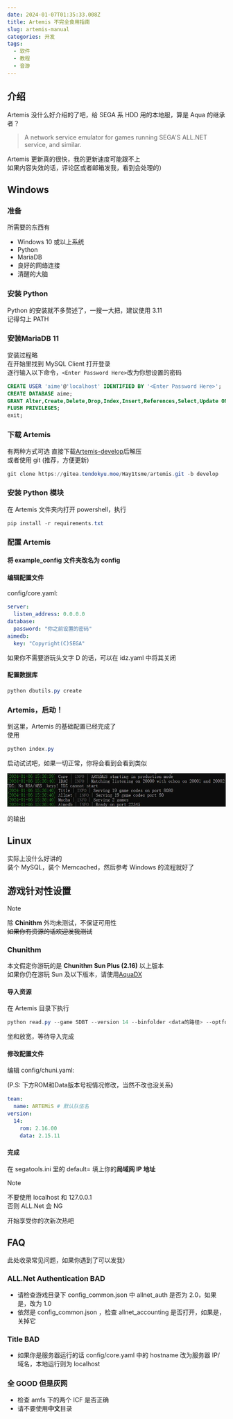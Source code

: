 ```yaml
---
date: 2024-01-07T01:35:33.008Z
title: Artemis 不完全食用指南
slug: artemis-manual
categories: 开发
tags:
  - 软件
  - 教程
  - 音游
---
```


## 介绍

Artemis 没什么好介绍的了吧，给 SEGA 系 HDD 用的本地服，算是 Aqua 的继承者？  

> A network service emulator for games running SEGA'S ALL.NET service, and similar.

Artemis 更新真的很快，我的更新速度可能跟不上  
如果内容失效的话，评论区或者邮箱发我，看到会处理的）


## Windows

### 准备

所需要的东西有  

- Windows 10 或以上系统  
- Python  
- MariaDB  
- 良好的网络连接  
- 清醒的大脑  

### 安装 Python

Python 的安装就不多赘述了，一搜一大把，建议使用 3.11  
记得勾上 PATH

### 安装MariaDB 11
安装过程略  
在开始里找到 MySQL Client 打开登录  
逐行输入以下命令，`<Enter Password Here>`改为你想设置的密码  

```sql
CREATE USER 'aime'@'localhost' IDENTIFIED BY '<Enter Password Here>';
CREATE DATABASE aime;
GRANT Alter,Create,Delete,Drop,Index,Insert,References,Select,Update ON aime.* TO 'aime'@'localhost';
FLUSH PRIVILEGES;
exit;
```


### 下载 Artemis

有两种方式可选
直接下载[Artemis-develop](https://gitea.tendokyu.moe/Hay1tsme/artemis/archive/develop.zip)后解压  
或者使用 git (推荐，方便更新)  

```powershell
git clone https://gitea.tendokyu.moe/Hay1tsme/artemis.git -b develop
```

### 安装 Python 模块

在 Artemis 文件夹内打开 powershell，执行

```powershell
pip install -r requirements.txt
```

### 配置 Artemis

#### 将 example_config 文件夹改名为 config

#### 编辑配置文件
config/core.yaml:  

```yaml
server:
  listen_address: 0.0.0.0
database:
  password: "你之前设置的密码"
aimedb:
  key: "Copyright(C)SEGA"
```

如果你不需要游玩头文字 D 的话，可以在 idz.yaml 中将其关闭

#### 配置数据库

```powershell
python dbutils.py create
```

### Artemis，启动！

到这里，Artemis 的基础配置已经完成了  
使用

```powershell
python index.py
```
启动试试吧，如果一切正常，你将会看到会看到类似  

![Artemis](artemis.webp)  

的输出
## Linux

实际上没什么好讲的  
装个 MySQL，装个 Memcached，然后参考 Windows 的流程就好了  

## 游戏针对性设置

> [!NOTE]
> 除 **Chinithm** 外均未测试，不保证可用性  
> ~~如果你有资源的话欢迎发我测试~~

### Chunithm

本文假定你游玩的是 **Chunithm Sun Plus (2.16)** 以上版本  
如果你仍在游玩 Sun 及以下版本，请使用[AquaDX](https://github.com/hykilpikonna/AquaDX)

#### 导入资源

在 Artemis 目录下执行

```powershell
python read.py --game SDBT --version 14 --binfolder <data的路径> --optfolder <opt的路径>
```

坐和放宽，等待导入完成

#### 修改配置文件

编辑 config/chuni.yaml:

(P.S: 下方ROM和Data版本号视情况修改，当然不改也没关系)

```yaml
team:
  name: ARTEMiS # 默认队伍名
version:
  14:
    rom: 2.16.00
    data: 2.15.11
```


#### 完成

在 segatools.ini 里的 default= 填上你的**局域网 IP 地址**  

> [!NOTE]
> 不要使用 localhost 和 127.0.0.1  
> 否则 ALL.Net 会 NG

开始享受你的次新次热吧

## FAQ

此处收录常见问题，如果你遇到了可以发我）

### ALL.Net Authentication BAD

- 请检查游戏目录下 config_common.json 中 allnet_auth 是否为 2.0，如果是，改为 1.0
- 依然是 config_common.json ，检查 allnet_accounting 是否打开，如果是，关掉它

### Title BAD

- 如果你是服务器运行的话 config/core.yaml 中的 hostname 改为服务器 IP/域名，本地运行则为 localhost

### 全 GOOD 但是灰网

- 检查 amfs 下的两个 ICF 是否正确
- 请不要使用**中文**目录